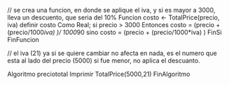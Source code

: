 // se crea una funcion, en donde se aplique el iva, y si es mayor a 3000, lleva un descuento, que seria del 10%
Funcion costo <- TotalPrice(precio, iva)
	definir costo Como Real;
	si precio > 3000 Entonces
		costo = (precio + (precio/1000*iva) )/ 1000*90
	sino 
		costo = (precio + (precio/1000*iva) )
	FinSi
FinFuncion

// el iva (21) ya si se quiere cambiar no afecta en nada, es el numero que esta al lado del precio (5000) si fue menor, no aplica el descuanto.

Algoritmo preciototal
	Imprimir TotalPrice(5000,21)
FinAlgoritmo
